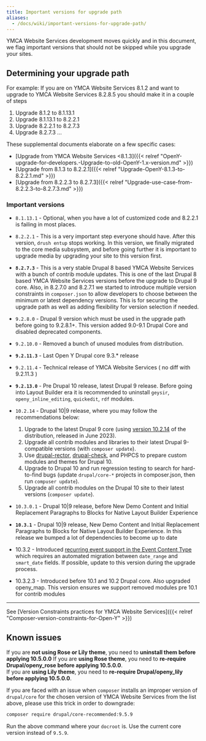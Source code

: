 ```yaml
---
title: Important versions for upgrade path
aliases:
  - /docs/wiki/important-versions-for-upgrade-path/
---
```


YMCA Website Services development moves quickly and in this document, we flag important versions that should not be skipped while you upgrade your sites.

## Determining your upgrade path

For example: If you are on YMCA Website Services 8.1.2 and want to upgrade to YMCA Website Services 8.2.8.5 you should make it in a couple of steps

1. Upgrade 8.1.2 to 8.1.13.1
1. Upgrade 8.1.13.1 to 8.2.2.1
1. Upgrade 8.2.2.1 to 8.2.7.3
1. Upgrade 8.2.7.3 ...

These supplemental documents elaborate on a few specific cases:

- [Upgrade from YMCA Website Services <8.1.3]({{< relref "OpenY-upgrade-for-developers.-Upgrade-to-old-OpenY-1.x-version.md" >}})
- [Upgrade from 8.1.3 to 8.2.2.1]({{< relref "Upgrade-OpenY-8.1.3-to-8.2.2.1.md" >}})
- [Upgrade from 8.2.2.3 to 8.2.7.3]({{< relref "Upgrade-use-case-from-8.2.2.3-to-8.2.7.3.md" >}})

### Important versions

- `8.1.13.1` - Optional, when you have a lot of customized code and 8.2.2.1 is failing in most places.
- `8.2.2.1` - This is a very important step everyone should have. After this version, `drush entup` stops working. In this version, we finally migrated to the core media subsystem, and before going further it is important to upgrade media by upgrading your site to this version first.
- **`8.2.7.3`** - This is a very stable Drupal 8 based YMCA Website Services with a bunch of contrib module updates. This is one of the last Drupal 8 based YMCA Website Services versions before the upgrade to Drupal 9 core. Also, in 8.2.7.0 and 8.2.7.1 we started to introduce multiple version constraints in `composer.json` to allow developers to choose between the minimum or latest dependency versions. This is for securing the upgrade path as well as adding flexibility for version selection if needed.
- `9.2.8.0` - Drupal 9 version which must be used in the upgrade path before going to 9.2.8.1+. This version added 9.0-9.1 Drupal Core and disabled deprecated components.
- `9.2.10.0` - Removed a bunch of unused modules from distribution.
- **`9.2.11.3`** - Last Open Y Drupal core 9.3.* release
- `9.2.11.4` - Technical release of YMCA Website Services ( no diff with 9.2.11.3 )
- **`9.2.13.0`** - Pre Drupal 10 release, latest Drupal 9 release. Before going into Layout Builder era it is recommended to uninstall `geysir`, `openy_inline_editing`, `quickedit`, `rdf` modules.
- `10.2.14` - Drupal 10|9 release, where you may follow the recommendations below:

  1. Upgrade to the latest Drupal 9 core (using [version 10.2.14](https://github.com/YCloudYUSA/yusaopeny/releases/tag/10.2.14) of the distribution, released in June 2023).
  2. Upgrade all contrib modules and libraries to their latest Drupal 9-compatible versions (with `composer update`).
  3. Use [drupal-rector](https://github.com/palantirnet/drupal-rector), [drupal-check](https://github.com/mglaman/drupal-check), and PHPCS to prepare custom modules and themes for Drupal 10.
  4. Upgrade to Drupal 10 and run regression testing to search for hard-to-find bugs (update `drupal/core-*` projects in composer.json, then run `compuser update`).
  5. Upgrade all contrib modules on the Drupal 10 site to their latest versions (`composer update`).

- `10.3.0.1` - Drupal 10|9 release, before New Demo Content and Initial Replacement Paragraphs to Blocks for Native Layout Builder Experience
- **`10.3.1`** - Drupal 10|9 release, New Demo Content and Initial Replacement Paragraphs to Blocks for Native Layout Builder Experience. In this release we bumped a lot of dependencies to become up to date
- 10.3.2 - Introduced [recurring event support in the Event Content Type](https://www.drupal.org/project/ws_event/issues/3409162) which requires an automated migration between `date_range` and `smart_date` fields. If possible, update to this version during the upgrade process.
- 10.3.2.3 - Introduced before 10.1 and 10.2 Drupal core. Also upgraded openy_map. This version ensures we support removed modules pre 10.1 for contrib modules

---
See [Version Constraints practices for YMCA Website Services]({{< relref "Composer-version-constraints-for-Open-Y" >}})

## Known issues

If you are **not using Rose or Lily theme**, you need to **uninstall them before applying 10.5.0.0**
If you are **using Rose theme**, you need to **re-require Drupal/openy_rose before applying 10.5.0.0**.  
If you are **using Lily theme**, you need to **re-require Drupal/openy_lily before applying 10.5.0.0**.


If you are faced with an issue when `composer` installs an improper version of `drupal/core` for the chosen version of YMCA Website Services from the list above, please use this trick in order to downgrade:

```sh
composer require drupal/core-recommended:9.5.9
```

Run the above command where your `docroot` is. Use the current core version instead of `9.5.9`.
